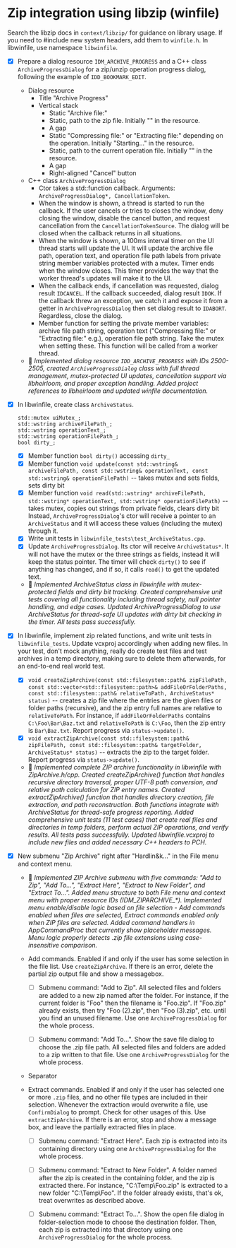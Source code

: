 # Zip integration using libzip (winfile)

Search the libzip docs in `context/libzip/` for guidance on library usage.
If you need to #include new system headers, add them to `winfile.h`.
In libwinfile, use namespace `libwinfile`.

- [x] Prepare a dialog resource `IDM_ARCHIVE_PROGRESS` and a C++ class `ArchiveProgressDialog` for a zip/unzip operation progress dialog, following the example of `IDD_BOOKMARK_EDIT`.
    - Dialog resource
        - Title "Archive Progress"
        - Vertical stack
            - Static "Archive file:" 
            - Static, path to the zip file. Initially "" in the resource.
            - A gap
            - Static "Compressing file:" or "Extracting file:" depending on the operation. Initially "Starting..." in the resource.
            - Static, path to the current operation file. Initially "" in the resource.
            - A gap
            - Right-aligned "Cancel" button
    - C++ class `ArchiveProgressDialog`
        - Ctor takes a std::function callback. Arguments: `ArchiveProgressDialog*, CancellationToken`.
        - When the window is shown, a thread is started to run the callback. If the user cancels or tries to closes the window, deny closing the window, disable the cancel button, and request cancellation from the `CancellationTokenSource`. The dialog will be closed when the callback returns in all situations.
        - When the window is shown, a 100ms interval timer on the UI thread starts will update the UI. It will update the archive file path, operation text, and operation file path labels from private string member variables protected with a mutex. Timer ends when the window closes. This timer provides the way that the worker thread's updates will make it to the UI.
        - When the callback ends, if cancellation was requested, dialog result `IDCANCEL`. If the callback succeeded, dialog result `IDOK`. If the callback threw an exception, we catch it and expose it from a getter in `ArchiveProgressDialog` then set dialog result to `IDABORT`. Regardless, close the dialog.
        - Member function for setting the private member variables: archive file path string, operation text ("Compressing file:" or "Extracting file:" e.g.), operation file path string. Take the mutex when setting these. This function will be called from a worker thread.
    - 🤖 *Implemented dialog resource `IDD_ARCHIVE_PROGRESS` with IDs 2500-2505, created `ArchiveProgressDialog` class with full thread management, mutex-protected UI updates, cancellation support via libheirloom, and proper exception handling. Added project references to libheirloom and updated winfile documentation.*

- [x] In libwinfile, create class `ArchiveStatus`.
    ```
    std::mutex uiMutex_;
    std::wstring archiveFilePath_;
    std::wstring operationText_;
    std::wstring operationFilePath_;
    bool dirty_;
    ```
    - [x] Member function `bool dirty()` accessing `dirty_`
    - [x] Member function `void update(const std::wstring& archiveFilePath, const std::wstring& operationText, const std::wstring& operationFilePath)` -- takes mutex and sets fields, sets dirty bit
    - [x] Member function `void read(std::wstring* archiveFilePath, std::wstring* operationText, std::wstring* operationFilePath)` -- takes mutex, copies out strings from private fields, clears dirty bit
    Instead, `ArchiveProgressDialog`'s ctor will receive a pointer to an `ArchiveStatus` and it will access these values (including the mutex) through it.
    - [x] Write unit tests in `libwinfile_tests\test_ArchiveStatus.cpp`.
    - [x] Update `ArchiveProgressDialog`. Its ctor will receive `ArchiveStatus*`. It will not have the mutex or the three strings as fields, instead it will keep the status pointer. The timer will check `dirty()` to see if anything has changed, and if so, it calls `read()` to get the updated text.
    - 🤖 *Implemented ArchiveStatus class in libwinfile with mutex-protected fields and dirty bit tracking. Created comprehensive unit tests covering all functionality including thread safety, null pointer handling, and edge cases. Updated ArchiveProgressDialog to use ArchiveStatus for thread-safe UI updates with dirty bit checking in the timer. All tests pass successfully.*

- [x] In libwinfile, implement zip related functions, and write unit tests in `libwinfile_tests`. Update vcxproj accordingly when adding new files. In your test, don't mock anything, really do create test files and test archives in a temp directory, making sure to delete them afterwards, for an end-to-end real world test.
    - [x] `void createZipArchive(const std::filesystem::path& zipFilePath, const std::vector<std::filesystem::path>& addFileOrFolderPaths, const std::filesystem::path& relativeToPath, ArchiveStatus* status)` -- creates a zip file where the entries are the given files or folder paths (recursive), and the zip entry full names are relative to `relativeToPath`. For instance, if `addFileOrFolderPaths` contains `C:\Foo\Bar\Baz.txt` and `relativeToPath` is `C:\Foo`, then the zip entry is `Bar\Baz.txt`. Report progress via `status->update()`.
    - [x] `void extractZipArchive(const std::filesystem::path& zipFilePath, const std::filesystem::path& targetFolder, ArchiveStatus* status)` -- extracts the zip to the target folder. Report progress via `status->update()`.
    - 🤖 *Implemented complete ZIP archive functionality in libwinfile with ZipArchive.h/cpp. Created createZipArchive() function that handles recursive directory traversal, proper UTF-8 path conversion, and relative path calculation for ZIP entry names. Created extractZipArchive() function that handles directory creation, file extraction, and path reconstruction. Both functions integrate with ArchiveStatus for thread-safe progress reporting. Added comprehensive unit tests (11 test cases) that create real files and directories in temp folders, perform actual ZIP operations, and verify results. All tests pass successfully. Updated libwinfile.vcxproj to include new files and added necessary C++ headers to PCH.*

- [x] New submenu "Zip Archive" right after "Hardlin&k..." in the File menu and context menu.
    - 🤖 *Implemented ZIP Archive submenu with five commands: "Add to Zip", "Add To...", "Extract Here", "Extract to New Folder", and "Extract To...". Added menu structure to both File menu and context menu with proper resource IDs (IDM_ZIPARCHIVE_\*). Implemented menu enable/disable logic based on file selection - Add commands enabled when files are selected, Extract commands enabled only when ZIP files are selected. Added command handlers in AppCommandProc that currently show placeholder messages. Menu logic properly detects .zip file extensions using case-insensitive comparison.*

    - Add commands. Enabled if and only if the user has some selection in the file list. Use `createZipArchive`. If there is an error, delete the partial zip output file and show a messagebox.

        - [ ] Submenu command: "Add to Zip".  All selected files and folders are added to a new zip named after the folder. For instance, if the current folder is "Foo" then the filename is "Foo.zip". If "Foo.zip" already exists, then try "Foo (2).zip", then "Foo (3).zip", etc. until you find an unused filename. Use one `ArchiveProgressDialog` for the whole process. 

        - [ ] Submenu command: "Add To...". Show the save file dialog to choose the .zip file path. All selected files and folders are added to a zip written to that file. Use one `ArchiveProgressDialog` for the whole process.

    - Separator

    - Extract commands. Enabled if and only if the user has selected one or more `.zip` files, and no other file types are included in their selection. Whenever the extraction would overwrite a file, use `ConfirmDialog` to prompt. Check for other usages of this. Use `extractZipArchive`. If there is an error, stop and show a message box, and leave the partially extracted files in place.

        - [ ] Submenu command: "Extract Here". Each zip is extracted into its containing directory using one `ArchiveProgressDialog` for the whole process.

        - [ ] Submenu command: "Extract to New Folder". A folder named after the zip is created in the containing folder, and the zip is extracted there. For instance, "C:\Temp\Foo.zip" is extracted to a new folder "C:\Temp\Foo\". If the folder already exists, that's ok, treat overwrites as described above.

        - [ ] Submenu command: "Extract To...". Show the open file dialog in folder-selection mode to choose the destination folder. Then, each zip is extracted into that directory using one `ArchiveProgressDialog` for the whole process.
